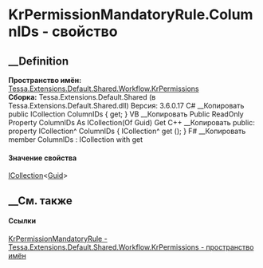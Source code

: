 # KrPermissionMandatoryRule.ColumnIDs - свойство
##  __Definition
 **Пространство имён:**
[Tessa.Extensions.Default.Shared.Workflow.KrPermissions](N_Tessa_Extensions_Default_Shared_Workflow_KrPermissions.htm)  
 **Сборка:** Tessa.Extensions.Default.Shared (в
Tessa.Extensions.Default.Shared.dll) Версия: 3.6.0.17
C# __Копировать
     public ICollection<Guid> ColumnIDs { get; }
VB __Копировать
     Public ReadOnly Property ColumnIDs As ICollection(Of Guid)
    	Get
C++ __Копировать
     public:
    property ICollection<Guid>^ ColumnIDs {
    	ICollection<Guid>^ get ();
    }
F# __Копировать
     member ColumnIDs : ICollection<Guid> with get
#### Значение свойства
[ICollection](https://learn.microsoft.com/dotnet/api/system.collections.generic.icollection-1)<[Guid](https://learn.microsoft.com/dotnet/api/system.guid)>
##  __См. также
#### Ссылки
[KrPermissionMandatoryRule -
](T_Tessa_Extensions_Default_Shared_Workflow_KrPermissions_KrPermissionMandatoryRule.htm)
[Tessa.Extensions.Default.Shared.Workflow.KrPermissions - пространство
имён](N_Tessa_Extensions_Default_Shared_Workflow_KrPermissions.htm)
